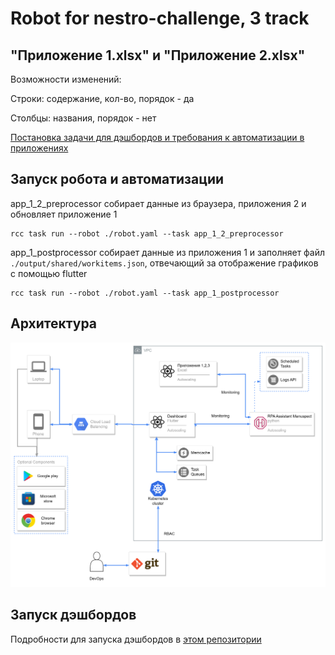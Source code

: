 # Robot for nestro-challenge, 3 track

## "Приложение 1.xlsx" и "Приложение 2.xlsx"

Возможности изменений:

Строки: содержание, кол-во, порядок - да 

Столбцы: названия, порядок - нет

[Постановка задачи для дэшбордов и требования к автоматизации в приложениях](https://autumn-athlete-fea.notion.site/b0f7889d5f774bfea0f683e0ef71b654?pvs=4)

## Запуск робота и автоматизации

app_1_2_preprocessor собирает данные из браузера, приложения 2 и обновляет приложение 1

```console
rcc task run --robot ./robot.yaml --task app_1_2_preprocessor
```

app_1_postprocessor собирает данные из приложения 1 и заполняет файл `./output/shared/workitems.json`, отвечающий за отображение графиков с помощью flutter

```console
rcc task run --robot ./robot.yaml --task app_1_postprocessor
```

## Архитектура

![Alt text](image.png)


## Запуск дэшбордов

Подробности для запуска дэшбордов в [этом репозитории](https://github.com/alexeynau/flutter-dashboard)